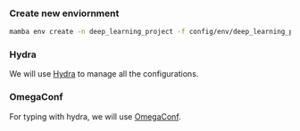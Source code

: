 ### Create new enviornment

```bash
mamba env create -n deep_learning_project -f config/env/deep_learning_project_env.yaml
```

### Hydra

We will use [Hydra](https://hydra.cc/docs/intro/) to manage all the configurations.

### OmegaConf

For typing with hydra, we will use [OmegaConf](https://omegaconf.readthedocs.io/en/latest/usage.html).